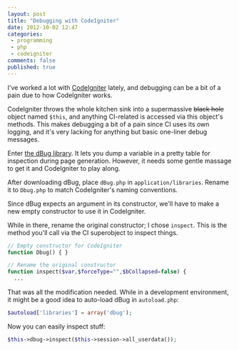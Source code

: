 ```yaml
---
layout: post
title: "Debugging with CodeIgniter"
date: 2012-10-02 12:47
categories:
 - programming
 - php
 - codeigniter
comments: false
published: true
---
```


I've worked a lot with [CodeIgniter][codeigniter] lately, and debugging can be a bit of a pain due to how CodeIgniter works.

<!-- more -->

CodeIgniter throws the whole kitchen sink into a supermassive ~~black hole~~ object named `$this`, and anything CI-related is accessed via this object's methods. This makes debugging a bit of a pain since CI uses its own logging, and it's very lacking for anything but basic one-liner debug messages.

Enter [the dBug library][dbug]. It lets you dump a variable in a pretty table for inspection during page generation. However, it needs some gentle massage to get it and CodeIgniter to play along.

After downloading dBug, place `dBug.php` in `application/libraries`. Rename it to `Dbug.php` to match CodeIgniter's naming conventions.

Since dBug expects an argument in its constructor, we'll have to make a new empty constructor to use it in CodeIgniter.

While in there, rename the original constructor; I chose `inspect`. This is the method you'll call via the CI superobject to inspect things.

``` php
// Empty constructor for CodeIgniter
function Dbug() { }

// Rename the original constructor
function inspect($var,$forceType="",$bCollapsed=false) {
  ...
```

That was all the modification needed. While in a development environment, it might be a good idea to auto-load dBug in `autoload.php`:

``` php
$autoload['libraries'] = array('dbug');
```

Now you can easily inspect stuff:

``` php
$this->dbug->inspect($this->session->all_userdata());
```

[codeigniter]: http://codeigniter.com/
[dbug]: http://dbug.ospinto.com/